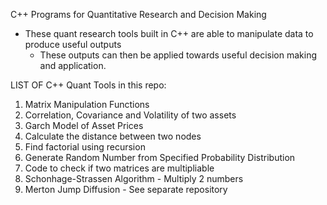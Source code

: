 
C++ Programs for Quantitative Research and Decision Making

   - These quant research tools built in C++ are able to 
        manipulate data to produce useful outputs
        - These outputs can then be applied 
              towards useful decision making and application. 

LIST OF C++ Quant Tools in this repo:

1. Matrix Manipulation Functions
2. Correlation, Covariance and Volatility of two assets
3. Garch Model of Asset Prices
4. Calculate the distance between two nodes
5. Find factorial using recursion
6. Generate Random Number from Specified Probability Distribution
7. Code to check if two matrices are multipliable
8. Schonhage-Strassen Algorithm - Multiply 2 numbers
9. Merton Jump Diffusion - See separate repository
